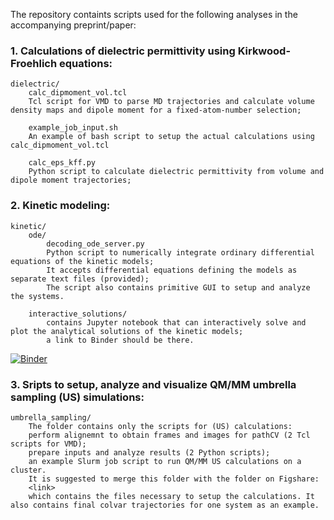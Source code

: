 The repository containts scripts used for the following analyses in the accompanying preprint/paper:

### 1. Calculations of dielectric permittivity using Kirkwood-Froehlich equations:
	dielectric/
		calc_dipmoment_vol.tcl 
		Tcl script for VMD to parse MD trajectories and calculate volume density maps and dipole moment for a fixed-atom-number selection;

		example_job_input.sh
		An example of bash script to setup the actual calculations using calc_dipmoment_vol.tcl
		
		calc_eps_kff.py
		Python script to calculate dielectric permittivity from volume and dipole moment trajectories;

### 2. Kinetic modeling:
	kinetic/
		ode/
			decoding_ode_server.py
			Python script to numerically integrate ordinary differential equations of the kinetic models; 
			It accepts differential equations defining the models as separate text files (provided);
			The script also contains primitive GUI to setup and analyze the systems.

		interactive_solutions/
			contains Jupyter notebook that can interactively solve and plot the analytical solutions of the kinetic models;
			a link to Binder should be there.

[![Binder](https://mybinder.org/badge_logo.svg)](https://mybinder.org/v2/gh/and-kaz/wbwc_paper/main?filepath=%2Fkinetic%2Finteractive_solutions%2Fwbwc_decoding_analytical_solutions.ipynb)

### 3. Sripts to setup, analyze and visualize QM/MM umbrella sampling (US) simulations:
	umbrella_sampling/
		The folder contains only the scripts for (US) calculations:
		perform alignemnt to obtain frames and images for pathCV (2 Tcl scripts for VMD);
		prepare inputs and analyze results (2 Python scripts);
		an example Slurm job script to run QM/MM US calculations on a cluster.
		It is suggested to merge this folder with the folder on Figshare:
		<link>
		which contains the files necessary to setup the calculations. It also contains final colvar trajectories for one system as an example.
